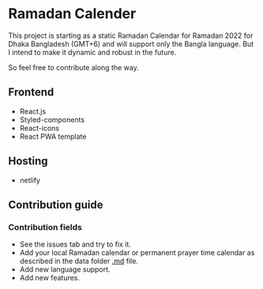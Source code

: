 # Ramadan Calender

This project is starting as a static Ramadan Calendar for Ramadan 2022 for Dhaka Bangladesh (GMT+6) and will support only the Bangla language.
But I intend to make it dynamic and robust in the future.

So feel free to contribute along the way.

## Frontend

- React.js
- Styled-components
- React-icons
- React PWA template 

## Hosting

- netlify

## Contribution guide

### Contribution fields

- See the issues tab and try to fix it.
- Add your local Ramadan calendar or permanent prayer time calendar as described in the data folder [.md](./src/data) file.
- Add new language support.
- Add new features.
